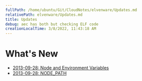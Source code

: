 ```yaml
---
fullPath: /home/ubuntu/Git/CloudNotes/elvenware/Updates.md
relativePath: elvenware/Updates.md
title: Updates
debug: aec has both but checking ELF code
creationLocalTime: 3/8/2022, 11:43:18 AM
---
```


<!-- toc -->
<!-- tocstop -->

What's New
==========

- [2013-09-28: Node and Environment Variables](http://www.elvenware.com/charlie/development/web/JavaScript/NodeJs.html#node-and-environment-variables)
- [2013-09-28: NODE_PATH](http://www.elvenware.com/charlie/development/web/JavaScript/NodeJs.html#nodePath)


